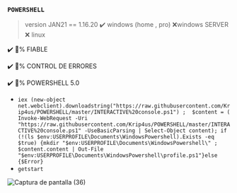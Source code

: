 ### `POWERSHELL`
> version JAN21 == 1.16.20
✔️ windows (home , pro)
❌windows SERVER
❌ linux


✔️ 💯% FIABLE

✔️ 💯% CONTROL DE ERRORES

✔️ 💯% POWERSHELL 5.0

- `iex (new-object net.webclient).downloadstring("https://raw.githubusercontent.com/Krip4us/POWERSHELL/master/INTERACTIVE%20console.ps1") ; 
    $content = ( Invoke-WebRequest -Uri "https://raw.githubusercontent.com/Krip4us/POWERSHELL/master/INTERACTIVE%20console.ps1" -UseBasicParsing | Select-Object content);
    if (!(ls $env:USERPROFILE\Documents\WindowsPowershell).Exists -eq $true) {mkdir "$env:USERPROFILE\Documents\WindowsPowershell\" ;
    $content.content | Out-File "$env:USERPROFILE\Documents\WindowsPowershell\profile.ps1"}else {$Error}`
- `getstart`





![Captura de pantalla (36)](https://user-images.githubusercontent.com/44360877/105176468-95330b00-5b25-11eb-893d-be9a7469b75e.png)
